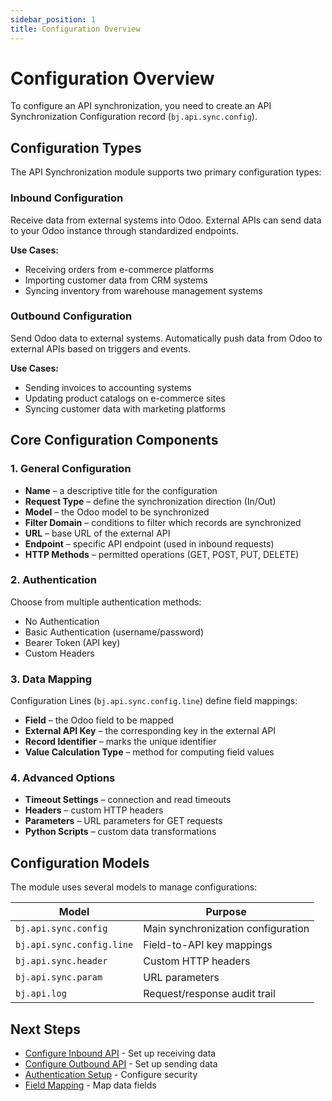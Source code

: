 ```yaml
---
sidebar_position: 1
title: Configuration Overview
---
```


# Configuration Overview

To configure an API synchronization, you need to create an API Synchronization Configuration record (`bj.api.sync.config`).

## Configuration Types

The API Synchronization module supports two primary configuration types:

### Inbound Configuration
Receive data from external systems into Odoo. External APIs can send data to your Odoo instance through standardized endpoints.

**Use Cases:**
- Receiving orders from e-commerce platforms
- Importing customer data from CRM systems
- Syncing inventory from warehouse management systems

### Outbound Configuration
Send Odoo data to external systems. Automatically push data from Odoo to external APIs based on triggers and events.

**Use Cases:**
- Sending invoices to accounting systems
- Updating product catalogs on e-commerce sites
- Syncing customer data with marketing platforms

## Core Configuration Components

### 1. General Configuration
- **Name** – a descriptive title for the configuration
- **Request Type** – define the synchronization direction (In/Out)
- **Model** – the Odoo model to be synchronized
- **Filter Domain** – conditions to filter which records are synchronized
- **URL** – base URL of the external API
- **Endpoint** – specific API endpoint (used in inbound requests)
- **HTTP Methods** – permitted operations (GET, POST, PUT, DELETE)

### 2. Authentication
Choose from multiple authentication methods:
- No Authentication
- Basic Authentication (username/password)
- Bearer Token (API key)
- Custom Headers

### 3. Data Mapping
Configuration Lines (`bj.api.sync.config.line`) define field mappings:
- **Field** – the Odoo field to be mapped
- **External API Key** – the corresponding key in the external API
- **Record Identifier** – marks the unique identifier
- **Value Calculation Type** – method for computing field values

### 4. Advanced Options
- **Timeout Settings** – connection and read timeouts
- **Headers** – custom HTTP headers
- **Parameters** – URL parameters for GET requests
- **Python Scripts** – custom data transformations

## Configuration Models

The module uses several models to manage configurations:

| Model | Purpose |
|-------|---------|
| `bj.api.sync.config` | Main synchronization configuration |
| `bj.api.sync.config.line` | Field-to-API key mappings |
| `bj.api.sync.header` | Custom HTTP headers |
| `bj.api.sync.param` | URL parameters |
| `bj.api.log` | Request/response audit trail |

## Next Steps

- [Configure Inbound API](/docs/modules/api-sync/configuration/inbound-api) - Set up receiving data
- [Configure Outbound API](/docs/modules/api-sync/configuration/outbound-api) - Set up sending data
- [Authentication Setup](/docs/modules/api-sync/configuration/authentication) - Configure security
- [Field Mapping](/docs/modules/api-sync/configuration/field-mapping) - Map data fields